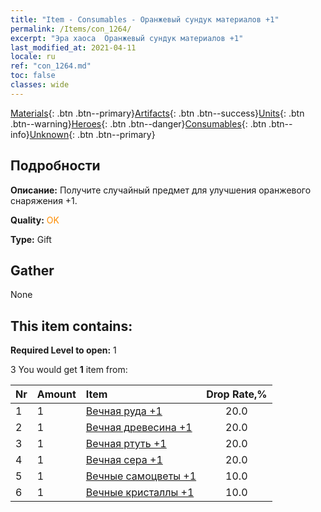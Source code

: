 ```yaml
---
title: "Item - Consumables - Оранжевый сундук материалов +1"
permalink: /Items/con_1264/
excerpt: "Эра хаоса  Оранжевый сундук материалов +1"
last_modified_at: 2021-04-11
locale: ru
ref: "con_1264.md"
toc: false
classes: wide
---
```

 [Materials](/ru/Items/){: .btn .btn--primary}[Artifacts](/ru/Items/Artifacts/){: .btn .btn--success}[Units](/ru/Items/Units/){: .btn .btn--warning}[Heroes](/ru/Items/Heroes/){: .btn .btn--danger}[Consumables](/ru/Items/Consumables/){: .btn .btn--info}[Unknown](/ru/Items/Unknown/){: .btn .btn--primary}

## Подробности
 **Описание:** Получите случайный предмет для улучшения оранжевого снаряжения +1.

 **Quality:** <span style="color: #FF8C00">OK</span>

 **Type:** Gift

## Gather

  None

## This item contains:

 **Required Level to open:** 1

 3 You would get **1** item  from:

  | Nr | Amount |     Item    | Drop Rate,% |
  |:---|:-------|:------------|:---------:|
  | 1 | 1 | [Вечная руда +1](/ru/Items/mat_68/) | 20.0 | 
  | 2 | 1 | [Вечная древесина +1](/ru/Items/mat_69/) | 20.0 | 
  | 3 | 1 | [Вечная ртуть +1](/ru/Items/mat_70/) | 20.0 | 
  | 4 | 1 | [Вечная сера +1](/ru/Items/mat_71/) | 20.0 | 
  | 5 | 1 | [Вечные самоцветы +1](/ru/Items/mat_72/) | 10.0 | 
  | 6 | 1 | [Вечные кристаллы +1](/ru/Items/mat_73/) | 10.0 | 
